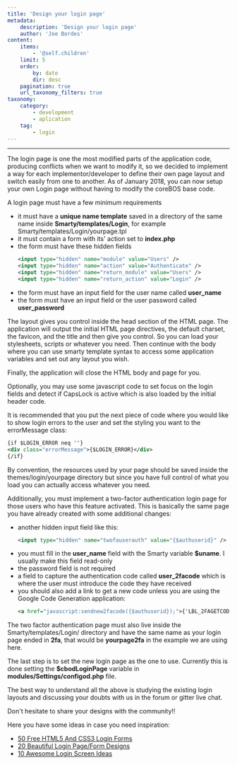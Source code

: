 ```yaml
---
title: 'Design your login page'
metadata:
    description: 'Design your login page'
    author: 'Joe Bordes'
content:
    items:
        - '@self.children'
    limit: 5
    order:
        by: date
        dir: desc
    pagination: true
    url_taxonomy_filters: true
taxonomy:
    category:
        - development
        - aplication
    tag:
        - login
---
```

---
The login page is one the most modified parts of the application code,
producing conflicts when we want to modify it, so we decided to
implement a way for each implementor/developer to define their own page
layout and switch easily from one to another. As of January 2018, you
can now setup your own Login page without having to modify the coreBOS
base code.

A login page must have a few minimum requirements

-   it must have a **unique name template** saved in a directory of the
    same name inside **Smarty/templates/Login**, for example
    Smarty/templates/Login/yourpage.tpl
-   it must contain a form with its' action set to **index.php**
-   the form must have these hidden fields
    ```xml
    <input type="hidden" name="module" value="Users" />
    <input type="hidden" name="action" value="Authenticate" />
    <input type="hidden" name="return_module" value="Users" />
    <input type="hidden" name="return_action" value="Login" />
    ```
-   the form must have an input field for the user name called
    **user\_name**
-   the form must have an input field or the user password called
    **user\_password**

The layout gives you control inside the head section of the HTML page.
The application will output the initial HTML page directives, the
default charset, the favicon, and the title and then give you control.
So you can load your stylesheets, scripts or whatever you need. Then
continue with the body where you can use smarty template syntax to
access some application variables and set out any layout you wish.

Finally, the application will close the HTML body and page for you.

Optionally, you may use some javascript code to set focus on the login
fields and detect if CapsLock is active which is also loaded by the
initial header code.

It is recommended that you put the next piece of code where you would
like to show login errors to the user and set the styling you want to
the errorMessage class:

```xml
{if $LOGIN_ERROR neq ''}
<div class="errorMessage">{$LOGIN_ERROR}</div>
{/if}
```

By convention, the resources used by your page should be saved inside
the themes/login/yourpage directory but since you have full control of
what you load you can actually access whatever you need.

Additionally, you must implement a two-factor authentication login page
for those users who have this feature activated. This is basically the
same page you have already created with some additional changes:

-   another hidden input field like
    this:
    ```xml
    <input type="hidden" name="twofauserauth" value="{$authuserid}" />
    ```
-   you must fill in the **user\_name** field with the Smarty variable
    **$uname**. I usually make this field read-only
-   the password field is not required
-   a field to capture the authentication code called **user\_2facode**
    which is where the user must introduce the code they have received
-   you should also add a link to get a new code unless you are using
    the Google Code Generation
    application:
    ```xml
    <a href="javascript:sendnew2facode({$authuserid});">{'LBL_2FAGETCODE'|getTranslatedString:'Users'}
    ```

The two factor authentication page must also live inside the
Smarty/templates/Login/ directory and have the same name as your login
page ended in **2fa**, that would be **yourpage2fa** in the example we
are using here.

The last step is to set the new login page as the one to use. Currently
this is done setting the **$cbodLoginPage** variable in
**modules/Settings/configod.php** file.

The best way to understand all the above is studying the existing login
layouts and discussing your doubts with us in the forum or gitter live
chat.

Don't hesitate to share your designs with the community!!

Here you have some ideas in case you need inspiration:

-   [50 Free HTML5 And CSS3 Login Forms](https://colorlib.com/wp/html5-and-css3-login-forms/)
-   [20 Beautiful Login Page/Form Designs](https://cssauthor.com/20-beautiful-login-pageform-designs-inspiration/)
-   [10 Awesome Login Screen Ideas](https://www.rolustech.com/blog/sugarcrm-login-screen-customization-10-awesome-login-screen-ideas/)
